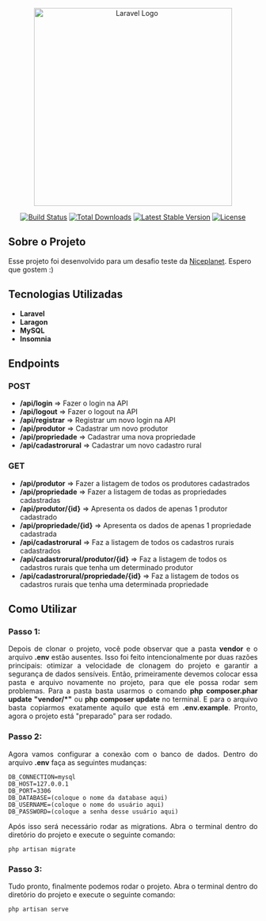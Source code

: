 <p align="center"><a href="https://laravel.com" target="_blank"><img src="https://raw.githubusercontent.com/laravel/art/master/logo-lockup/5%20SVG/2%20CMYK/1%20Full%20Color/laravel-logolockup-cmyk-red.svg" width="400" alt="Laravel Logo"></a></p>

<p align="center">
<a href="https://github.com/laravel/framework/actions"><img src="https://github.com/laravel/framework/workflows/tests/badge.svg" alt="Build Status"></a>
<a href="https://packagist.org/packages/laravel/framework"><img src="https://img.shields.io/packagist/dt/laravel/framework" alt="Total Downloads"></a>
<a href="https://packagist.org/packages/laravel/framework"><img src="https://img.shields.io/packagist/v/laravel/framework" alt="Latest Stable Version"></a>
<a href="https://packagist.org/packages/laravel/framework"><img src="https://img.shields.io/packagist/l/laravel/framework" alt="License"></a>
</p>

## Sobre o Projeto

Esse projeto foi desenvolvido para um desafio teste da <a href="https://www.niceplanet.agr.br/">Niceplanet</a>. Espero que gostem :)

## Tecnologias Utilizadas

- **Laravel**
- **Laragon**
- **MySQL**
- **Insomnia**

## Endpoints
### POST
- **/api/login** => Fazer o login na API
- **/api/logout** => Fazer o logout na API
- **/api/registrar** => Registrar um novo login na API
- **/api/produtor** => Cadastrar um novo produtor
- **/api/propriedade** => Cadastrar uma nova propriedade
- **/api/cadastrorural** => Cadastrar um novo cadastro rural

### GET
- **/api/produtor** => Fazer a listagem de todos os produtores cadastrados
- **/api/propriedade** => Fazer a listagem de todas as propriedades cadastradas
- **/api/produtor/{id}** => Apresenta os dados de apenas 1 produtor cadastrado
- **/api/propriedade/{id}** => Apresenta os dados de apenas 1 propriedade cadastrada
- **/api/cadastrorural** => Faz a listagem de todos os cadastros rurais cadastrados
- **/api/cadastrorural/produtor/{id}** => Faz a listagem de todos os cadastros rurais que tenha um determinado produtor
- **/api/cadastrorural/propriedade/{id}** => Faz a listagem de todos os cadastros rurais que tenha uma determinada propriedade

## Como Utilizar
### Passo 1:
<div style="text-align: justify;">
Depois de clonar o projeto, você pode observar que a pasta <b>vendor</b> e o arquivo <b>.env</b> estão ausentes. Isso foi feito intencionalmente por duas razões principais: otimizar a velocidade de clonagem do projeto e garantir a segurança de dados sensíveis. Então, primeiramente devemos colocar essa pasta e arquivo novamente no projeto, para que ele possa rodar sem problemas. Para a pasta basta usarmos o comando <b>php composer.phar update "vendor/*"</b> ou <b>php composer update</b> no terminal. E para o arquivo basta copiarmos exatamente aquilo que está em <b>.env.example</b>. Pronto, agora o projeto está "preparado" para ser rodado.
</div>

### Passo 2:
<div style="text-align: justify;">
Agora vamos configurar a conexão com o banco de dados. Dentro do arquivo <b>.env</b> faça as seguintes mudanças:

```
DB_CONNECTION=mysql
DB_HOST=127.0.0.1
DB_PORT=3306
DB_DATABASE=(coloque o nome da database aqui)
DB_USERNAME=(coloque o nome do usuário aqui)
DB_PASSWORD=(coloque a senha desse usuário aqui)
```

Após isso será necessário rodar as migrations. Abra o terminal dentro do diretório do projeto e execute o seguinte comando:

```
php artisan migrate
```
</div>

### Passo 3:
<div style="text-align: justify;">
Tudo pronto, finalmente podemos rodar o projeto. Abra o terminal dentro do diretório do projeto e execute o seguinte comando:
    
```
php artisan serve
```
</div>
